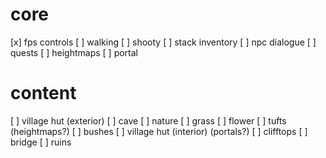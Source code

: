 
# core
[x] fps controls
[ ] walking
[ ] shooty
[ ] stack inventory
[ ] npc dialogue
    [ ] quests
[ ] heightmaps
[ ] portal


# content
[ ] village hut (exterior)
[ ] cave
[ ] nature
    [ ] grass
    [ ] flower
    [ ] tufts (heightmaps?)
    [ ] bushes
[ ] village hut (interior) (portals?)
[ ] clifftops
[ ] bridge
[ ] ruins
